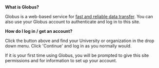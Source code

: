 **What is Globus?**

Globus is a web-based service for
<a href="https://www.globus.org/data-transfer" target="_globus">
fast and reliable data transfer</a>.
You can also use your Globus account to authenticate and log in to this site.

**How do I log in / get an account?**

Click the button above and find your
University or organization in the drop down menu. Click
'Continue' and log in as you normally would.

If it is your first time using Globus, you will be prompted
to give this site permissions and for information to set up your account. 
